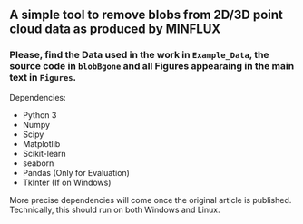 ## A simple tool to remove blobs from 2D/3D point cloud data as produced by MINFLUX

### Please, find the Data used in the work in `Example_Data`, the source code in `blobBgone` and all Figures appearaing in the main text in `Figures`.

Dependencies:
- Python 3
- Numpy
- Scipy
- Matplotlib
- Scikit-learn
- seaborn
- Pandas (Only for Evaluation)
- TkInter (If on Windows)

More precise dependencies will come once the original article is published.
Technically, this should run on both Windows and Linux. 
